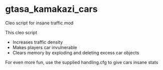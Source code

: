 # gtasa_kamakazi_cars
Cleo script for insane traffic mod

This cleo script
 - Increases traffic density
 - Makes players car invulnerable
 - Clears memory by exploding and deleting excess car objects

For even more fun, use the supplied handling.cfg to give cars insane stats

